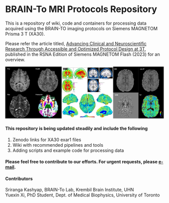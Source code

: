 # BRAIN-To MRI Protocols Repository
This is a repository of wiki, code and containers for processing data acquired using the BRAIN-TO imaging protocols on Siemens MAGNETOM Prisma 3 T (XA30).

Please refer the article titled, [Advancing Clinical and Neuroscientific Research Through Accessible and Optimized Protocol Design at 3T](https://marketing.webassets.siemens-healthineers.com/ed15b22a01ec5497/ef408bcafa80/siemens-healthineers-magnetom-world-Kashyap_Uludag_BRAIN-TO_protocols.pdf), published in the RSNA Edition of Siemens MAGNETOM Flash (2023) for an overview.

![](misc/fig/MAGNETOM_Flash_Figure_2.png)


#### This repository is being updated steadily and include the following 
1. Zenodo links for XA30 exar1 files
2. Wiki with recommended pipelines and tools
4. Adding scripts and example code for processing data

#### Please feel free to contribute to our efforts. For urgent requests, please [e-mail](mailto:sriranga.kashyap@uhn.ca).

#### Contributors
Sriranga Kashyap, BRAIN-To Lab, Krembil Brain Institute, UHN<br />
Yuexin Xi, PhD Student, Dept. of Medical Biophysics, University of Toronto
